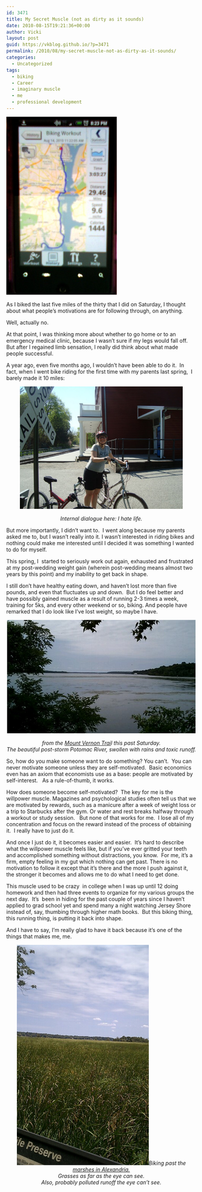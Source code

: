```yaml
---
id: 3471
title: My Secret Muscle (not as dirty as it sounds)
date: 2010-08-15T19:21:36+00:00
author: Vicki
layout: post
guid: https://vkblog.github.io/?p=3471
permalink: /2010/08/my-secret-muscle-not-as-dirty-as-it-sounds/
categories:
  - Uncategorized
tags:
  - biking
  - Career
  - imaginary muscle
  - me
  - professional development
---
```

[<img class="aligncenter size-full wp-image-3473" title="workout" src="https://raw.githubusercontent.com/vkblog/vkblog.github.io/master/public/img/2010/08/workout.jpg" alt="" width="293" height="471" />](https://raw.githubusercontent.com/vkblog/vkblog.github.io/master/public/img/2010/08/workout.jpg)

As I biked the last five miles of the thirty that I did on Saturday, I thought about what people&#8217;s motivations are for following through, on anything.

Well, actually no.

At that point, I was thinking more about whether to go home or to an emergency medical clinic, because I wasn&#8217;t sure if my legs would fall off.  But after I regained limb sensation, I really did think about what made people successful.

A year ago, even five months ago, I wouldn&#8217;t have been able to do it.  In fact, when I went bike riding for the first time with my parents last spring,  I barely made it 10 miles:

<p style="text-align: center;">
  <a href="https://raw.githubusercontent.com/vkblog/vkblog.github.io/master/public/img/2010/08/DSC01253.jpg"><img class="aligncenter size-full wp-image-3474" title="DSC01253" src="https://raw.githubusercontent.com/vkblog/vkblog.github.io/master/public/img/2010/08/DSC01253.jpg" alt="" width="432" height="324" /></a>
</p>

<p style="text-align: center;">
  <em>Internal dialogue here: I hate life. </em>
</p>

But more importantly, I didn&#8217;t want to.  I went along because my parents asked me to, but I wasn&#8217;t really into it. I wasn&#8217;t interested in riding bikes and nothing could make me interested until I decided it was something I wanted to do for myself.

This spring, I  started to seriously work out again, exhausted and frustrated at my post-wedding weight gain (wherein post-wedding means almost two years by this point) and my inability to get back in shape.

I still don&#8217;t have healthy eating down, and haven&#8217;t lost more than five pounds, and even that fluctuates up and down.  But I do feel better and have possibly gained muscle as a result of running 2-3 times a week, training for 5ks, and every other weekend or so, biking. And people have remarked that I do look like I&#8217;ve lost weight, so maybe I have.

<p style="text-align: center;">
  <img class="aligncenter" src="https://raw.githubusercontent.com/vkblog/vkblog.github.io/master/public/img/2010/08/wpid-IMAG0260.jpg" alt="image" />
</p>

<p style="text-align: center;">
  <em>from the </em><a href="http://en.wikipedia.org/wiki/Mount_Vernon_Trail"><em>Mount Vernon Trai</em></a><em>l this past Saturday.<br /> The beautiful post-storm Potomac River, swollen with rains and toxic runoff.</em>
</p>

So, how do you make someone want to do something? You can&#8217;t.  You can never motivate someone unless they are self-motivated.  Basic economics even has an axiom that economists use as a base: people are motivated by self-interest.   As a rule-of-thumb, it works.

How does someone become self-motivated?  The key for me is the willpower muscle. Magazines and psychological studies often tell us that we are motivated by rewards, such as a manicure after a week of weight loss or a trip to Starbucks after the gym. Or water and rest breaks halfway through a workout or study session.   But none of that works for me.  I lose all of my concentration and focus on the reward instead of the process of obtaining it.  I really have to just do it.

And once I just do it, it becomes easier and easier.  It&#8217;s hard to describe what the willpower muscle feels like, but if you&#8217;ve ever gritted your teeth and accomplished something without distractions, you know.  For me, it&#8217;s a firm, empty feeling in my gut which nothing can get past. There is no motivation to follow it except that it&#8217;s there and the more I push against it, the stronger it becomes and allows me to do what I need to get done.

This muscle used to be crazy  in college when I was up until 12 doing homework and then had three events to organize for my various groups the next day.  It&#8217;s  been in hiding for the past couple of years since I haven&#8217;t applied to grad school yet and spend many a night watching Jersey Shore instead of, say, thumbing through higher math books.  But this biking thing, this running thing, is putting it back into shape.

And I have to say, I&#8217;m really glad to have it back because it&#8217;s one of the things that makes me, me.

<p style="text-align: center;">
  <a href="https://raw.githubusercontent.com/vkblog/vkblog.github.io/master/public/img/2010/08/wpid-IMAG0262.jpg"><img class="aligncenter size-full wp-image-3475" title="wpid-IMAG0262.jpg" src="https://raw.githubusercontent.com/vkblog/vkblog.github.io/master/public/img/2010/08/wpid-IMAG0262.jpg" alt="" width="350" height="583" /></a><em>Biking past the </em><a href="http://en.wikipedia.org/wiki/Dyke_Marsh"><em>marshes in Alexandria.</em></a><em><br /> Grasses as far as the eye can see.<br /> Also, probably polluted runoff the eye can&#8217;t see. </em>
</p>